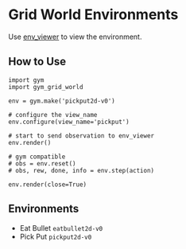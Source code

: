 Grid World Environments
===

Use [env_viewer][env_viewer] to view the environment.

## How to Use

```
import gym
import gym_grid_world

env = gym.make('pickput2d-v0')

# configure the view_name
env.configure(view_name='pickput')

# start to send observation to env_viewer
env.render()

# gym compatible
# obs = env.reset()
# obs, rew, done, info = env.step(action)

env.render(close=True)
```

## Environments

- Eat Bullet `eatbullet2d-v0`
- Pick Put `pickput2d-v0`

[env_viewer]: https://github.com/leomao/env_viewer
